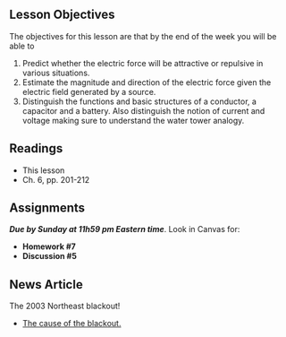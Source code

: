 Lesson Objectives
-----------------

The objectives for this lesson are that by the end of the week you will be able to

1. Predict whether the electric force will be attractive or repulsive in various situations.
2. Estimate the magnitude and direction of the electric force given the electric field generated by a source.
3. Distinguish the functions and basic structures of a conductor, a capacitor and a battery. Also distinguish the notion of current and voltage making sure to understand the water tower analogy.

Readings
--------

- This lesson
- Ch. 6, pp. 201-212

Assignments
-----------

_**Due by Sunday at 11h59 pm Eastern time**_. Look in Canvas for:

- **Homework #7**
- **Discussion #5**

News Article
------------

The 2003 Northeast blackout!

- [The cause of the blackout.](http://www.scientificamerican.com/article.cfm?id=2003-blackout-five-years-later)